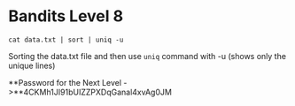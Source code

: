 # Bandits Level 8
```
cat data.txt | sort | uniq -u
```

Sorting the data.txt file and then use 
`uniq` command with -u (shows only the unique lines)

**Password for the Next Level ->**4CKMh1JI91bUIZZPXDqGanal4xvAg0JM
